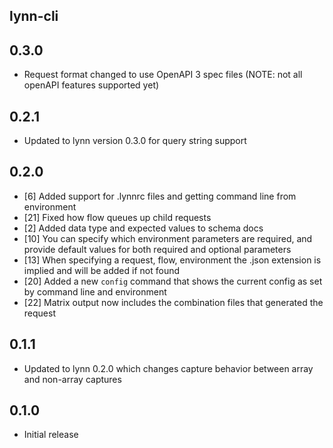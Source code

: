 ## lynn-cli

## 0.3.0

- Request format changed to use OpenAPI 3 spec files (NOTE: not all openAPI features supported yet)

## 0.2.1

- Updated to lynn version 0.3.0 for query string support

## 0.2.0

- [6] Added support for .lynnrc files and getting command line from environment
- [21] Fixed how flow queues up child requests
- [2] Added data type and expected values to schema docs
- [10] You can specify which environment parameters are required, and provide default values for both required and optional parameters
- [13] When specifying a request, flow, environment the .json extension is implied and will be added if not found
- [20] Added a new `config` command that shows the current config as set by command line and environment
- [22] Matrix output now includes the combination files that generated the request

## 0.1.1

- Updated to lynn 0.2.0 which changes capture behavior between array and non-array captures

## 0.1.0

- Initial release
